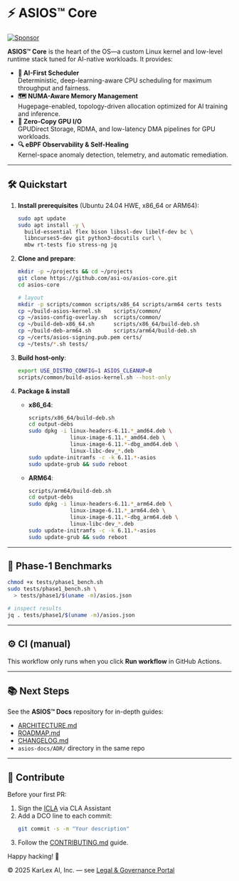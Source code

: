 
# ⚡ ASIOS™ Core
[![Sponsor](https://img.shields.io/github/sponsors/asi-os?label=Sponsor&logo=github)](https://github.com/sponsors/asi-os)

**ASIOS™ Core** is the heart of the OS—a custom Linux kernel and low-level runtime stack tuned for AI-native workloads. It provides:

- **🧠 AI-First Scheduler**  
  Deterministic, deep-learning-aware CPU scheduling for maximum throughput and fairness.  
- **🗺️ NUMA-Aware Memory Management**  
  Hugepage-enabled, topology-driven allocation optimized for AI training and inference.  
- **🚀 Zero-Copy GPU I/O**  
  GPUDirect Storage, RDMA, and low-latency DMA pipelines for GPU workloads.  
- **🔍 eBPF Observability & Self-Healing**  
  Kernel-space anomaly detection, telemetry, and automatic remediation.

---

## 🛠️ Quickstart

1. **Install prerequisites** (Ubuntu 24.04 HWE, x86_64 or ARM64):
   ```bash
   sudo apt update
   sudo apt install -y \
     build-essential flex bison libssl-dev libelf-dev bc \
     libncurses5-dev git python3-docutils curl \
     mbw rt-tests fio stress-ng jq


2. **Clone and prepare**:

   ```bash
   mkdir -p ~/projects && cd ~/projects
   git clone https://github.com/asi-os/asios-core.git
   cd asios-core

   # layout
   mkdir -p scripts/common scripts/x86_64 scripts/arm64 certs tests
   cp ~/build-asios-kernel.sh    scripts/common/
   cp ~/asios-config-overlay.sh  scripts/common/
   cp ~/build-deb-x86_64.sh      scripts/x86_64/build-deb.sh
   cp ~/build-deb-arm64.sh       scripts/arm64/build-deb.sh
   cp ~/certs/asios-signing.pub.pem certs/
   cp ~/tests/*.sh tests/
   ```

3. **Build host-only**:

   ```bash
   export USE_DISTRO_CONFIG=1 ASIOS_CLEANUP=0
   scripts/common/build-asios-kernel.sh --host-only
   ```

4. **Package & install**

   * **x86\_64**:

     ```bash
     scripts/x86_64/build-deb.sh
     cd output-debs
     sudo dpkg -i linux-headers-6.11.*_amd64.deb \
                  linux-image-6.11.*_amd64.deb \
                  linux-image-6.11.*-dbg_amd64.deb \
                  linux-libc-dev_*.deb
     sudo update-initramfs -c -k 6.11.*-asios
     sudo update-grub && sudo reboot
     ```
   * **ARM64**:

     ```bash
     scripts/arm64/build-deb.sh
     cd output-debs
     sudo dpkg -i linux-headers-6.11.*_arm64.deb \
                  linux-image-6.11.*_arm64.deb \
                  linux-image-6.11.*-dbg_arm64.deb \
                  linux-libc-dev_*.deb
     sudo update-initramfs -c -k 6.11.*-asios
     sudo update-grub && sudo reboot
     ```

---

## 🧪 Phase-1 Benchmarks

```bash
chmod +x tests/phase1_bench.sh
sudo tests/phase1_bench.sh \
  > tests/phase1/$(uname -m)/asios.json

# inspect results
jq . tests/phase1/$(uname -m)/asios.json
```

---

## ⚙️ CI (manual)

This workflow only runs when you click **Run workflow** in GitHub Actions.

---

## 📚 Next Steps

See the **ASIOS™ Docs** repository for in-depth guides:

- [ARCHITECTURE.md](https://github.com/asi-os/asios-docs/blob/main/ARCHITECTURE.md)  
- [ROADMAP.md](https://github.com/asi-os/asios-docs/blob/main/ROADMAP.md)  
- [CHANGELOG.md](https://github.com/asi-os/asios-docs/blob/main/CHANGELOG.md)  
- `asios-docs/ADR/` directory in the same repo

---

## 🤝 Contribute

Before your first PR:

1. Sign the [ICLA](https://github.com/asi-os/asios-legal/blob/main/ICLA.md) via CLA Assistant  
2. Add a DCO line to each commit:  
   ```bash
   git commit -s -m "Your description"
   ```
3. Follow the [CONTRIBUTING.md](https://github.com/asi-os/.github/blob/main/CONTRIBUTING.md) guide.

Happy hacking! 🚀

© 2025 KarLex AI, Inc. — see [Legal & Governance Portal](https://asios.ai/legal)
